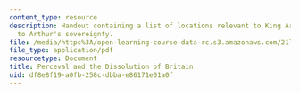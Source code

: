 ```yaml
---
content_type: resource
description: Handout containing a list of locations relevant to King Arthur and challengers
  to Arthur's sovereignty.
file: /media/https%3A/open-learning-course-data-rc.s3.amazonaws.com/21l-707-arthurian-literature-and-celtic-colonization-spring-2005/df8e8f19a0fb258cdbbae86171e01a0f_17_per_diss_brit.pdf
file_type: application/pdf
resourcetype: Document
title: Perceval and the Dissolution of Britain
uid: df8e8f19-a0fb-258c-dbba-e86171e01a0f
---
```


